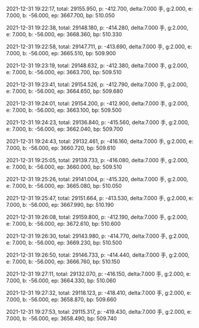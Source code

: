 2021-12-31 19:22:17, total: 29155.950, p: -412.700, delta:7.000 手, g:2.000, e: 7.000, b: -56.000, ep: 3667.700, bp: 510.050

2021-12-31 19:22:38, total: 29148.180, p: -414.280, delta:7.000 手, g:2.000, e: 7.000, b: -56.000, ep: 3668.360, bp: 510.330

2021-12-31 19:22:58, total: 29147.711, p: -413.690, delta:7.000 手, g:2.000, e: 7.000, b: -56.000, ep: 3665.510, bp: 509.900

2021-12-31 19:23:19, total: 29148.632, p: -412.380, delta:7.000 手, g:2.000, e: 7.000, b: -56.000, ep: 3663.700, bp: 509.510

2021-12-31 19:23:41, total: 29154.526, p: -412.790, delta:7.000 手, g:2.000, e: 7.000, b: -56.000, ep: 3664.650, bp: 509.680

2021-12-31 19:24:01, total: 29154.200, p: -412.900, delta:7.000 手, g:2.000, e: 7.000, b: -56.000, ep: 3663.100, bp: 509.500

2021-12-31 19:24:23, total: 29136.840, p: -415.560, delta:7.000 手, g:2.000, e: 7.000, b: -56.000, ep: 3662.040, bp: 509.700

2021-12-31 19:24:43, total: 29132.461, p: -416.160, delta:7.000 手, g:2.000, e: 7.000, b: -56.000, ep: 3660.720, bp: 509.610

2021-12-31 19:25:05, total: 29139.733, p: -416.080, delta:7.000 手, g:2.000, e: 7.000, b: -56.000, ep: 3660.000, bp: 509.510

2021-12-31 19:25:26, total: 29141.004, p: -415.320, delta:7.000 手, g:2.000, e: 7.000, b: -56.000, ep: 3665.080, bp: 510.050

2021-12-31 19:25:47, total: 29151.664, p: -413.530, delta:7.000 手, g:2.000, e: 7.000, b: -56.000, ep: 3667.990, bp: 510.190

2021-12-31 19:26:08, total: 29159.800, p: -412.190, delta:7.000 手, g:2.000, e: 7.000, b: -56.000, ep: 3672.610, bp: 510.600

2021-12-31 19:26:30, total: 29143.980, p: -414.770, delta:7.000 手, g:2.000, e: 7.000, b: -56.000, ep: 3669.230, bp: 510.500

2021-12-31 19:26:50, total: 29146.733, p: -414.440, delta:7.000 手, g:2.000, e: 7.000, b: -56.000, ep: 3666.760, bp: 510.150

2021-12-31 19:27:11, total: 29132.070, p: -416.150, delta:7.000 手, g:2.000, e: 7.000, b: -56.000, ep: 3664.330, bp: 510.060

2021-12-31 19:27:32, total: 29118.123, p: -418.410, delta:7.000 手, g:2.000, e: 7.000, b: -56.000, ep: 3658.870, bp: 509.660

2021-12-31 19:27:53, total: 29115.317, p: -419.430, delta:7.000 手, g:2.000, e: 7.000, b: -56.000, ep: 3658.490, bp: 509.740